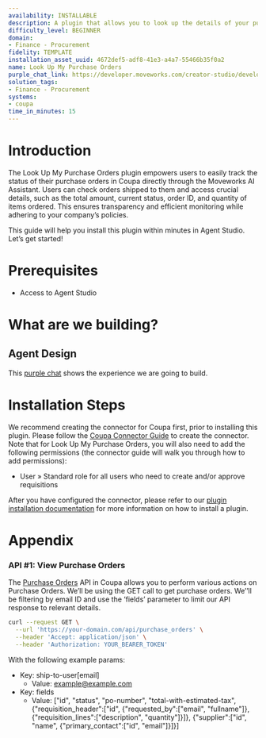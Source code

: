 ```yaml
---
availability: INSTALLABLE
description: A plugin that allows you to look up the details of your purchase orders.
difficulty_level: BEGINNER
domain:
- Finance - Procurement
fidelity: TEMPLATE
installation_asset_uuid: 4672def5-adf8-41e3-a4a7-55466b35f0a2
name: Look Up My Purchase Orders
purple_chat_link: https://developer.moveworks.com/creator-studio/developer-tools/purple-chat/?conversation=%7B%22messages%22%3A%5B%7B%22parts%22%3A%5B%7B%22richText%22%3A%22%3Cp%3EWhat+purchase+orders+are+shipped+to+me%3F%3C%2Fp%3E%22%7D%5D%2C%22role%22%3A%22user%22%7D%2C%7B%22parts%22%3A%5B%7B%22richText%22%3A%22Okay%2C+I+can+look+up+your+Purchase+Orders+in+%3Cb%3ECoupa%3C%2Fb%3E.+Here+are+the+most+recent+ones%3A%22%7D%2C%7B%22reasoningSteps%22%3A%5B%7B%22richText%22%3A%22Querying+Coupa+for+purchase+orders+shipped+to+the+current+user%22%2C%22status%22%3A%22pending%22%7D%5D%7D%2C%7B%22richText%22%3A%22%3Cul%3E%3Cli%3E%3Cb%3EPO-1234%3C%2Fb%3E+-+Supplier%3A+Acme+Corp+-+Amount%3A+%241%2C000+-+Status%3A+Approved%3C%2Fli%3E%3Cli%3E%3Cb%3EPO-5678%3C%2Fb%3E+-+Supplier%3A+Beta+Inc+-+Amount%3A+%24500+-+Status%3A+Shipped%3C%2Fli%3E%3Cli%3E%3Cb%3EPO-9101%3C%2Fb%3E+-+Supplier%3A+Gamma+Ltd+-+Amount%3A+%24250+-+Status%3A+Partially+Received%3C%2Fli%3E%3C%2Ful%3E%22%7D%2C%7B%22citations%22%3A%5B%7B%22citationTitle%22%3A%22PO-1234%22%2C%22connectorName%22%3A%22coupa%22%7D%2C%7B%22citationTitle%22%3A%22PO-5678%22%2C%22connectorName%22%3A%22coupa%22%7D%2C%7B%22citationTitle%22%3A%22PO-9101%22%2C%22connectorName%22%3A%22coupa%22%7D%5D%7D%5D%2C%22role%22%3A%22assistant%22%7D%5D%7D
solution_tags:
- Finance - Procurement
systems:
- coupa
time_in_minutes: 15
---
```


# Introduction

The Look Up My Purchase Orders plugin empowers users to easily track the status of their purchase orders in Coupa directly through the Moveworks AI Assistant. Users can check orders shipped to them and access crucial details, such as the total amount, current status, order ID, and quantity of items ordered. This ensures transparency and efficient monitoring while adhering to your company’s policies.

This guide will help you install this plugin within minutes in Agent Studio. Let’s get started!

# Prerequisites

- Access to Agent Studio

# What are we building?

## Agent Design

This [purple chat](https://developer.moveworks.com/creator-studio/developer-tools/purple-chat/?conversation=%7B%22messages%22%3A%5B%7B%22parts%22%3A%5B%7B%22richText%22%3A%22%3Cp%3EWhat+purchase+orders+are+shipped+to+me%3F%3C%2Fp%3E%22%7D%5D%2C%22role%22%3A%22user%22%7D%2C%7B%22parts%22%3A%5B%7B%22richText%22%3A%22Okay%2C+I+can+look+up+your+Purchase+Orders+in+%3Cb%3ECoupa%3C%2Fb%3E.+Here+are+the+most+recent+ones%3A%22%7D%2C%7B%22reasoningSteps%22%3A%5B%7B%22richText%22%3A%22Querying+Coupa+for+purchase+orders+shipped+to+the+current+user%22%2C%22status%22%3A%22pending%22%7D%5D%7D%2C%7B%22richText%22%3A%22%3Cul%3E%3Cli%3E%3Cb%3EPO-1234%3C%2Fb%3E+-+Supplier%3A+Acme+Corp+-+Amount%3A+%241%2C000+-+Status%3A+Approved%3C%2Fli%3E%3Cli%3E%3Cb%3EPO-5678%3C%2Fb%3E+-+Supplier%3A+Beta+Inc+-+Amount%3A+%24500+-+Status%3A+Shipped%3C%2Fli%3E%3Cli%3E%3Cb%3EPO-9101%3C%2Fb%3E+-+Supplier%3A+Gamma+Ltd+-+Amount%3A+%24250+-+Status%3A+Partially+Received%3C%2Fli%3E%3C%2Ful%3E%22%7D%2C%7B%22citations%22%3A%5B%7B%22citationTitle%22%3A%22PO-1234%22%2C%22connectorName%22%3A%22coupa%22%7D%2C%7B%22citationTitle%22%3A%22PO-5678%22%2C%22connectorName%22%3A%22coupa%22%7D%2C%7B%22citationTitle%22%3A%22PO-9101%22%2C%22connectorName%22%3A%22coupa%22%7D%5D%7D%5D%2C%22role%22%3A%22assistant%22%7D%5D%7D) shows the experience we are going to build.

# Installation Steps

We recommend creating the connector for Coupa first, prior to installing this plugin. Please follow the [Coupa Connector Guide](https://developer.moveworks.com/creator-studio/resources/connector?id=coupa) to create the connector. Note that for Look Up My Purchase Orders, you will also need to add the following permissions (the connector guide will walk you through how to add permissions):

- User » Standard role for all users who need to create and/or approve requisitions

After you have configured the connector, please refer to our [plugin installation documentation](https://help.moveworks.com/docs/ai-agent-marketplace-installation) for more information on how to install a plugin. 

# Appendix

### **API #1: View Purchase Orders**

The [Purchase Orders](https://compass.coupa.com/en-us/products/product-documentation/integration-technical-documentation/the-coupa-core-api/resources/transactional-resources/purchase-orders-api-(purchase_orders)) API in Coupa allows you to perform various actions on Purchase Orders. We’ll be using the GET call to get purchase orders. We’’ll be filtering by email ID and use the ‘fields’ parameter to limit our API response to relevant details. 

```bash
curl --request GET \
  --url 'https://your-domain.com/api/purchase_orders' \
  --header 'Accept: application/json' \
  --header 'Authorization: YOUR_BEARER_TOKEN'
```

With the following example params:

- Key: ship-to-user[email]
  - Value: example@example.com
- Key: fields
  - Value: ["id", "status", "po-number", "total-with-estimated-tax", {"requisition_header":["id", {"requested_by":["email", "fullname"]}, {"requisition_lines":["description", "quantity"]}]}, {"supplier":["id", "name", {"primary_contact":["id", "email"]}]}]
